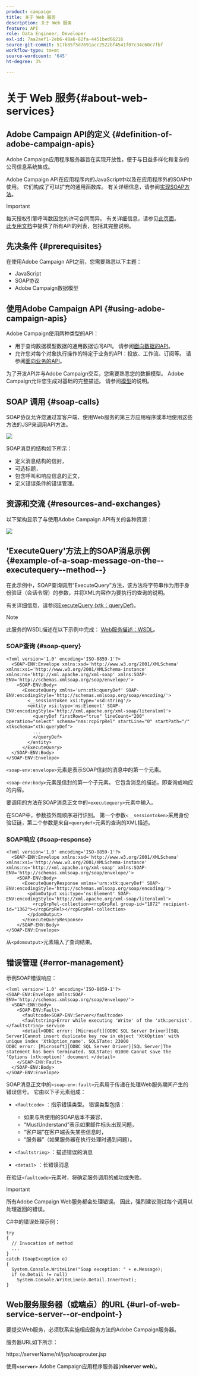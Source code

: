 ```yaml
---
product: campaign
title: 关于 Web 服务
description: 关于 Web 服务
feature: API
role: Data Engineer, Developer
exl-id: 7aa2aef1-2eb6-48a6-82fa-4451bed66216
source-git-commit: 517b85f5d7691acc2522bf4541f07c34c60c7fbf
workflow-type: tm+mt
source-wordcount: '645'
ht-degree: 3%

---
```


# 关于 Web 服务{#about-web-services}

## Adobe Campaign API的定义 {#definition-of-adobe-campaign-apis}

Adobe Campaign应用程序服务器旨在实现开放性，便于与日益多样化和复杂的公司信息系统集成。

Adobe Campaign API在应用程序内的JavaScript中以及在应用程序外的SOAP中使用。 它们构成了可以扩充的通用函数库。 有关详细信息，请参阅[实现SOAP方法](../../configuration/using/implementing-soap-methods.md)。

>[!IMPORTANT]
>
>每天授权引擎呼叫数因您的许可合同而异。 有关详细信息，请参见[此页面](https://helpx.adobe.com/cn/legal/product-descriptions/adobe-campaign-classic---product-description.html)。\
>[此专用文档](https://experienceleague.adobe.com/developer/campaign-api/api/index.html?lang=zh-Hans)中提供了所有API的列表，包括其完整说明。

## 先决条件 {#prerequisites}

在使用Adobe Campaign API之前，您需要熟悉以下主题：

* JavaScript
* SOAP协议
* Adobe Campaign数据模型

## 使用Adobe Campaign API {#using-adobe-campaign-apis}

Adobe Campaign使用两种类型的API：

* 用于查询数据模型数据的通用数据访问API。 请参阅[面向数据的API](../../configuration/using/data-oriented-apis.md)。
* 允许您对每个对象执行操作的特定于业务的API：投放、工作流、订阅等。 请参阅[面向业务的API](../../configuration/using/business-oriented-apis.md)。

为了开发API并与Adobe Campaign交互，您需要熟悉您的数据模型。 Adobe Campaign允许您生成对基础的完整描述。 请参阅[模型](../../configuration/using/data-oriented-apis.md#description-of-the-model)的说明。

## SOAP 调用 {#soap-calls}

SOAP协议允许您通过富客户端、使用Web服务的第三方应用程序或本地使用这些方法的JSP来调用API方法。

![](assets/s_ncs_configuration_architecture.png)

SOAP消息的结构如下所示：

* 定义消息结构的信封，
* 可选标题，
* 包含呼叫和响应信息的正文，
* 定义错误条件的错误管理。

## 资源和交流 {#resources-and-exchanges}

以下架构显示了与使用Adobe Campaign API有关的各种资源：

![](assets/s_ncs_integration_webservices_schema_pres.png)

## &#39;ExecuteQuery&#39;方法上的SOAP消息示例 {#example-of-a-soap-message-on-the--executequery--method--}

在此示例中，SOAP查询调用“ExecuteQuery”方法，该方法将字符串作为用于身份验证（会话令牌）的参数，并将XML内容作为要执行的查询的说明。

有关详细信息，请参阅[ExecuteQuery (xtk：queryDef)](../../configuration/using/data-oriented-apis.md#executequery--xtk-querydef-)。

>[!NOTE]
>
>此服务的WSDL描述在以下示例中完成： [Web服务描述：WSDL](../../configuration/using/web-service-calls.md#web-service-description--wsdl)。

### SOAP查询 {#soap-query}

```
<?xml version='1.0' encoding='ISO-8859-1'?>
  <SOAP-ENV:Envelope xmlns:xsd='http://www.w3.org/2001/XMLSchema' xmlns:xsi='http://www.w3.org/2001/XMLSchema-instance' xmlns:ns='http://xml.apache.org/xml-soap' xmlns:SOAP-ENV='http://schemas.xmlsoap.org/soap/envelope/'>
    <SOAP-ENV:Body>
      <ExecuteQuery xmlns='urn:xtk:queryDef' SOAP-ENV:encodingStyle='http://schemas.xmlsoap.org/soap/encoding/'>
        <__sessiontoken xsi:type='xsd:string'/>
        <entity xsi:type='ns:Element' SOAP-ENV:encodingStyle='http://xml.apache.org/xml-soap/literalxml'>
          <queryDef firstRows="true" lineCount="200" operation="select" schema="nms:rcpGrpRel" startLine="0" startPath="/" xtkschema="xtk:queryDef">
          ...
          </queryDef>
        </entity>
      </ExecuteQuery>
  </SOAP-ENV:Body>
</SOAP-ENV:Envelope>
```

`<soap-env:envelope>`元素是表示SOAP信封的消息中的第一个元素。

`<soap-env:body>`元素是信封的第一个子元素。 它包含消息的描述，即查询或响应的内容。

要调用的方法在SOAP消息正文中的`<executequery>`元素中输入。

在SOAP中，参数按外观顺序进行识别。 第一个参数`<__sessiontoken>`采用身份验证链，第二个参数是来自`<querydef>`元素的查询的XML描述。

### SOAP响应 {#soap-response}

```
<?xml version='1.0' encoding='ISO-8859-1'?>
  <SOAP-ENV:Envelope xmlns:xsd='http://www.w3.org/2001/XMLSchema' xmlns:xsi='http://www.w3.org/2001/XMLSchema-instance' xmlns:ns='http://xml.apache.org/xml-soap' xmlns:SOAP-ENV='http://schemas.xmlsoap.org/soap/envelope/'>
    <SOAP-ENV:Body>
      <ExecuteQueryResponse xmlns='urn:xtk:queryDef' SOAP-ENV:encodingStyle='http://schemas.xmlsoap.org/soap/encoding/'>
        <pdomOutput xsi:type='ns:Element' SOAP-ENV:encodingStyle='http://xml.apache.org/xml-soap/literalxml'>
          <rcpGrpRel-collection><rcpGrpRel group-id="1872" recipient-id="1362"></rcpGrpRel></rcpGrpRel-collection>
        </pdomOutput>
      </ExecuteQueryResponse>
    </SOAP-ENV:Body>
</SOAP-ENV:Envelope>
```

从`<pdomoutput>`元素输入了查询结果。

## 错误管理 {#error-management}

示例SOAP错误响应：

```
<?xml version='1.0' encoding='ISO-8859-1'?>
<SOAP-ENV:Envelope xmlns:SOAP-ENV='http://schemas.xmlsoap.org/soap/envelope/'>
  <SOAP-ENV:Body>
    <SOAP-ENV:Fault>
      <faultcode>SOAP-ENV:Server</faultcode>
      <faultstring>Error while executing 'Write' of the 'xtk:persist'.</faultstring> service
      <detail>ODBC error: [Microsoft][ODBC SQL Server Driver][SQL Server]Cannot insert duplicate key row in object 'XtkOption' with unique index 'XtkOption_name'. SQLSTate: 23000
ODBC error: [Microsoft][ODBC SQL Server Driver][SQL Server]The statement has been terminated. SQLSTate: 01000 Cannot save the 'Options (xtk:option)' document </detail>
    </SOAP-ENV:Fault>
  </SOAP-ENV:Body>
</SOAP-ENV:Envelope>
```

SOAP消息正文中的`<soap-env:fault>`元素用于传递在处理Web服务期间产生的错误信号。 它由以下子元素组成：

* `<faultcode>` ：指示错误类型。 错误类型包括：

   * 如果与所使用的SOAP版本不兼容，
   * “MustUnderstand”表示如果邮件标头出现问题，
   * “客户端”在客户端丢失某些信息时，
   * “服务器”（如果服务器在执行处理时遇到问题）。

* `<faultstring>` ：描述错误的消息
* `<detail>` ：长错误消息

在验证`<faultcode>`元素时，将确定服务调用的成功或失败。

>[!IMPORTANT]
>
>所有Adobe Campaign Web服务都会处理错误。 因此，强烈建议测试每个调用以处理返回的错误。

C#中的错误处理示例：

```
try 
{
  // Invocation of method
  ...
}
catch (SoapException e)
{
  System.Console.WriteLine("Soap exception: " + e.Message);        
  if (e.Detail != null)
    System.Console.WriteLine(e.Detail.InnerText);
}
```

## Web服务服务器（或端点）的URL {#url-of-web-service-server--or-endpoint-}

要提交Web服务，必须联系实施相应服务方法的Adobe Campaign服务器。

服务器URL如下所示：

https://serverName/nl/jsp/soaprouter.jsp

使用&#x200B;**`<server>`** Adobe Campaign应用程序服务器(**nlserver web**)。
